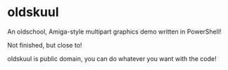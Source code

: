 # oldskuul
An oldschool, Amiga-style multipart graphics demo written in PowerShell!

Not finished, but close to!

oldskuul is public domain, you can do whatever you want with the code!
